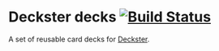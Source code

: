 # Deckster decks [![Build Status](https://img.shields.io/travis/DecksterJS/deckster-decks/master.svg)](https://travis-ci.org/DecksterJS/deckster-decks)

A set of reusable card decks for [Deckster][].

[Deckster]: https://github.com/DecksterJS/deckster
